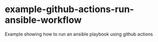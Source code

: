 # example-github-actions-run-ansible-workflow
Example showing how to run an ansible playbook using github actions
